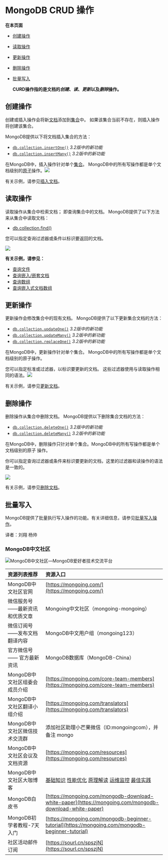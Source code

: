 # MongoDB CRUD 操作

**在本页面**

* [创建操作](./#创建)
* [读取操作](./#读取)
* [更新操作](./#更新)
* [删除操作](./#删除)
* [批量写入](./#批量)

  **CURD操作指的是文档的**_**创建**_**、**_**读**_**、**_**更新**_**以及**_**删除**_**操作。**

## 创建操作

创建或插入操作会将新[文档](https://docs.mongodb.com/master/core/document/#bson-document-format)添加到[集合](https://docs.mongodb.com/master/core/databases-and-collections/#collections)中。 如果该集合当前不存在，则插入操作将创建该集合。

MongoDB提供以下将文档插入集合的方法：

* [`db.collection.insertOne()`](https://docs.mongodb.com/manual/reference/method/db.collection.insertOne/#db.collection.insertOne) _3.2版中的新功能_
* [`db.collection.insertMany()`](https://docs.mongodb.com/manual/reference/method/db.collection.insertMany/#db.collection.insertMany) _3.2版中的新功能_

在MongoDB中，插入操作针对单个[集合](https://docs.mongodb.com/master/core/databases-and-collections/#collections)。 MongoDB中的所有写操作都是单个文档级别的[原子](https://docs.mongodb.com/master/core/write-operations-atomicity/)操作。![](https://docs.mongodb.com/master/_images/crud-annotated-mongodb-insertOne.bakedsvg.svg)

有关示例，请参见[插入文档](https://docs.mongodb.com/manual/tutorial/insert-documents/)。

## 读取操作

读取操作从集合中检索文档； 即查询集合中的文档。 MongoDB提供了以下方法来从集合中读取文档：

* [db.collection.find\(\)](https://docs.mongodb.com/manual/reference/method/db.collection.find/#db.collection.find)

您可以指定查询过滤器或条件以标识要返回的文档。

![](https://docs.mongodb.com/master/_images/crud-annotated-mongodb-find.bakedsvg.svg)

**有关示例，请参见：**

* [查询文件](https://docs.mongodb.com/manual/tutorial/query-documents/)
* [查询嵌入/嵌套文档](https://docs.mongodb.com/manual/tutorial/query-embedded-documents/)
* [查询数组](https://docs.mongodb.com/manual/tutorial/query-arrays/)
* [查询嵌入式文档数组](https://docs.mongodb.com/manual/tutorial/query-array-of-documents/)

## 更新操作

更新操作会修改集合中的现有文档。 MongoDB提供了以下更新集合文档的方法：

* [`db.collection.updateOne()`](https://docs.mongodb.com/manual/reference/method/db.collection.updateOne/#db.collection.updateOne) _3.2版中的新功能_
* [`db.collection.updateMany()`](https://docs.mongodb.com/manual/reference/method/db.collection.updateMany/#db.collection.updateMany) _3.2版中的新功能_
* [`db.collection.replaceOne()`](https://docs.mongodb.com/manual/reference/method/db.collection.replaceOne/#db.collection.replaceOne) _3.2版中的新功能_

在MongoDB中，更新操作针对单个集合。 MongoDB中的所有写操作都是单个文档级别的原子操作。

您可以指定标准或过滤器，以标识要更新的文档。 这些过滤器使用与读取操作相同的语法。![](https://docs.mongodb.com/master/_images/crud-annotated-mongodb-updateMany.bakedsvg.svg)

有关示例，请参见[更新文档](https://docs.mongodb.com/manual/tutorial/update-documents/)。

## 删除操作

删除操作从集合中删除文档。 MongoDB提供以下删除集合文档的方法：

* [`db.collection.deleteOne()`](https://docs.mongodb.com/manual/reference/method/db.collection.deleteOne/#db.collection.deleteOne) _3.2版中的新功能_
* [`db.collection.deleteMany()`](https://docs.mongodb.com/manual/reference/method/db.collection.deleteMany/#db.collection.deleteMany) _3.2版中的新功能_

在MongoDB中，删除操作只针对单个集合。MongoDB中的所有写操作都是单个文档级别的原子 操作。

你可以指定查询过滤器或条件来标识要更新的文档，这里的过滤器和读操作的语法是一致的。

![](https://docs.mongodb.com/master/_images/crud-annotated-mongodb-deleteMany.bakedsvg.svg)

有关示例，请参见[删除文档](https://docs.mongodb.com/manual/tutorial/remove-documents/)。

## 批量写入

MongoDB提供了批量执行写入操作的功能。有关详细信息，请参见[批量写入操作](https://docs.mongodb.com/manual/core/bulk-write-operations/)。

译者：刘翔 杨帅


### MongoDB中文社区

![MongoDB&#x4E2D;&#x6587;&#x793E;&#x533A;&#x2014;MongoDB&#x7231;&#x597D;&#x8005;&#x6280;&#x672F;&#x4EA4;&#x6D41;&#x5E73;&#x53F0;](https://mongoing.com/wp-content/uploads/2020/09/6de8a4680ef684d-2.png)

| 资源列表推荐 | 资源入口 |
| :--- | :--- |
| MongoDB中文社区官网 | [https://mongoing.com/](https://mongoing.com/) |
| 微信服务号 ——最新资讯和优质文章 | Mongoing中文社区（mongoing-mongoing） |
| 微信订阅号 ——发布文档翻译内容 | MongoDB中文用户组（mongoing123） |
| 官方微信号 —— 官方最新资讯 | MongoDB数据库（MongoDB-China） |
| MongoDB中文社区组委会成员介绍 | [https://mongoing.com/core-team-members](https://mongoing.com/core-team-members) |
| MongoDB中文社区翻译小组介绍 | [https://mongoing.com/translators](https://mongoing.com/translators) |
| MongoDB中文社区微信技术交流群 | 添加社区助理小芒果微信（ID:mongoingcom），并备注 mongo |
| MongoDB中文社区会议及文档资源 | [https://mongoing.com/resources](https://mongoing.com/resources) |
| MongoDB中文社区大咖博客 | [基础知识](https://mongoing.com/basic-knowledge)  [性能优化](https://mongoing.com/performance-optimization)  [原理解读](https://mongoing.com/interpretation-of-principles)  [运维监控](https://mongoing.com/operation-and-maintenance-monitoring)  [最佳实践](https://mongoing.com/best-practices) |
| MongoDB白皮书 | [https://mongoing.com/mongodb-download-white-paper](https://mongoing.com/mongodb-download-white-paper) |
| MongoDB初学者教程-7天入门 | [https://mongoing.com/mongodb-beginner-tutorial](https://mongoing.com/mongodb-beginner-tutorial) |
| 社区活动邮件订阅 | [https://sourl.cn/spszjN](https://sourl.cn/spszjN) |



